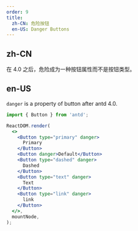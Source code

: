 ```yaml
---
order: 9
title:
  zh-CN: 危险按钮
  en-US: Danger Buttons
---
```


## zh-CN

在 4.0 之后，危险成为一种按钮属性而不是按钮类型。

## en-US

`danger` is a property of button after antd 4.0.

```jsx
import { Button } from 'antd';

ReactDOM.render(
  <>
    <Button type="primary" danger>
      Primary
    </Button>
    <Button danger>Default</Button>
    <Button type="dashed" danger>
      Dashed
    </Button>
    <Button type="text" danger>
      Text
    </Button>
    <Button type="link" danger>
      link
    </Button>
  </>,
  mountNode,
);
```
